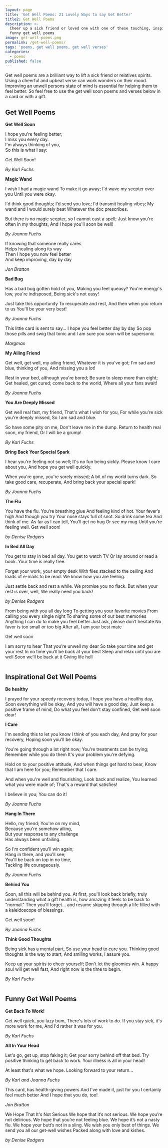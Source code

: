 ```yaml
---
layout: page
title: 'Get Well Poems: 21 Lovely Ways to say Get Better'
title2: Get Well Poems
description: >-
  Cheer up a sick friend or loved one with one of these touching, inspiring and
  funny get well poems
image: get-well-poems.png
permalink: /get-well-poems/
tags: 'poems, get well poems, get well verses'
categories:
  - poems
published: false
---
```

Get well poems are a brilliant way to lift a sick friend or relatives spirits. Using a cheerful and upbeat verse can work wonders on their mood. Improving an unwell persons state of mind is essential for helping them to feel better. So feel free to use the get well soon poems and verses below in a card or with a gift. 

<h2>Get Well Poems</h2>

<div class="poems">

<p><strong>Get Well Soon</strong></p>

<p>I hope you're feeling better;<br>
I miss you every day.<br>
I'm always thinking of you,<br>
So this is what I say:<br></p>
<p>
Get Well Soon!</p>

<i>By Karl Fuchs</i>

</div>

<div class="poems">

<p><strong>Magic Wand</strong></p>

<p>I wish I had a magic wand
To make it go away;
I'd wave my scepter over you
Until you were okay.</p>

<p>I'd think good thoughts; I'd send you love;
I'd transmit healing vibes;
My wand and I would surely beat
Whatever the doc prescribes.</p>

<p>But there is no magic scepter, so
I cannot cast a spell;
Just know you're often in my thoughts,
And I hope you'll soon be well!</p>

<i>By Joanna Fuchs</i>

</div>

<div class="poems">

<p>If knowing that someone really cares <br>
Helps healing along its way <br>
Then I hope you now feel better <br>
And keep improving, day by day </p>

<i>Jon Bratton</i>

</div>


<div class="poems">

<p><strong>Bad Bug</strong></p>

<p>Has a bad bug gotten hold of you,
Making you feel queasy?
You're energy's low, you're indisposed,
Being sick's not easy!</p>

<p>Just take this opportunity
To recuperate and rest,
And then when you return to us
You'll be your very best!</p>

<p><i>By Joanna Fuchs</i></p>

</div>

<div class="poems">
  
<p>This little card is sent to say...
I hope you feel better day by day
So pop those pills and swig that tonic
and I am sure you soon will be supersonic</p>

<p><i>Margmax </i></p>

</div>

<div class="poems">
  
<p><strong>My Ailing Friend</strong></p>

<p>Get well, get well, my ailing friend,
Whatever it is you've got;
I'm sad and blue, thinking of you,
And missing you a lot!</p>

<p>Rest in your bed, although you're bored;
Be sure to sleep more than eight;
Get healed, get cured; come back to the world,
Where all your fans await!</p>

<p><i>By Joanna Fuchs</i></p>
  
</div>

<div class="poems">
  
<p><strong>You Are Deeply Missed</strong></p>

<p>Get well real fast, my friend,
That's what I wish for you,
For while you're sick you're deeply missed,
So I am sad and blue.</p>

<p>So have some pity on me,
Don't leave me in the dump.
Return to health real soon, my friend,
Or I will be a grump!</p>

<p><i>By Karl Fuchs</i></p>
  
</div>

<div class="poems">
  
<p><strong>Bring Back Your Special Spark</strong></p>

<p>I hear you're feeling not so well;
It's no fun being sickly.
Please know I care about you,
And hope you get well quickly.</p>

<p>When you're gone, you're sorely missed;
A bit of my world turns dark.
So take good care, recuperate,
And bring back your special spark!</p>

<p><i>By Joanna Fuchs</i></p>
  
</div>

<div class="poems">
  
<p><strong>The Flu</strong></p>

<p>You have the flu.
You’re breathing glue
And feeling kind of hot.
Your fever’s high
And though you try
Your nose stays full of snot.
So drink some tea
And think of me.
As far as I can tell,
You’ll get no hug
Or see my mug
Until you’re feeling well.
Get well soon!</p>

<i>by Denise Rodgers</i>

</div>

<div class="poems">
  
<strong>In Bed All Day</strong>

<p>You get to stay in bed all day.
You get to watch TV
Or lay around or read a book.
Your time is really free.</p>

<p>Forget your work, your empty desk
With files stacked to the ceiling
And loads of e-mails to be read.
We know how you are feeling.</p>

<p>Just settle back and rest a while.
We promise you no flack.
But when your rest is over, well,
We really need you back!</p>

<i>by Denise Rodgers</i>
  
</div>

<div class="poems">

<p>From being with you all day long
To getting you your favorite movies
From calling you every single night
To sharing some of our best memories
Anything I can do to make you feel better
Just ask, please don’t hesitate
No favor is too small or too big
After all, I am your best mate</p>

<p>Get well soon</p>

</div>

<div class="poems">
  
<p>I am sorry to hear
That you’re unwell my dear
So take your time and get your rest
In no time you’ll be back at your best
Sleep and relax until you are well
Soon we’ll be back at it
Giving life hell</p>
  
</div>

<div class="row">
 <div class="column">
     <img class="img" src="/img/get-well-poem-1.png" alt="" />
 </div>
  
  <div class="column">
     <img class="img" src="/img/get-well-poem-2.png" alt="" />
 </div>
</div>

<h2>Inspirational Get Well Poems</h2>

<div class="poems">
  <p><strong>Be healthy</strong></p>
  
<p>I prayed for your speedy recovery today,
I hope you have a healthy day,
Soon everything will be okay,
And you will have a good day,
Just keep a positive frame of mind,
Do what you feel don't stay confined,
Get well soon dear!</p>

</div>

<div class="poems">
  <p><strong>I Care</strong></p>

<p>I'm sending this to let you know
I think of you each day,
And pray for your recovery,
Hoping soon you'll be okay.</p>

<p>You're going through a lot right now;
You're treatments can be trying;
Remember while you do them
It's your problem you're defying.</p>

<p>Hold on to your positive attitude,
And when things get hard to bear,
Know that I am here for you;
Remember that I care.</p>

<p>And when you're well and flourishing,
Look back and realize,
You learned what you were made of;
That's a reward that satisfies!</p>

<p>I believe in you; You can do it!</p>

<p><i>By Joanna Fuchs</i></p>

</div>

<div class="poems">
  <p><strong>Hang In There</strong></p>
  
<p>Hello, my friend; You're on my mind,<br>
Because you're somehow ailing,<br>
But your response to any challenge<br>
Has always been unfailing.</p>
  
<p>So I'm confident you'll win again;<br>
Hang in there, and you'll see;<br>
You'll be back on top in no time,<br>
  Tackling life courageously.</p>

<p><i>By Joanna Fuchs</i></p>
</div>

<div class="poems">
  
<p><strong>Behind You</strong></p>

<p>Soon, all this will be behind you.
At first, you'll look back briefly,
truly understanding what a gift health is,
how amazing it feels to be back to "normal."
Then you'll forget...
and resume skipping through a life
filled with a kaleidoscope of blessings.</p>

<p>Get well soon!</p>

<i>By Joanna Fuchs</i>

</div>

<div class="poems">

<p><strong>Think Good Thoughts</strong></p>

<p>Being sick has a mental part,
So use your head to cure you.
Thinking good thoughts is the way to start,
And smiling works, I assure you.</p>

<p>Keep up your spirits to cheer yourself;
Don't let the gloomies win.
A happy soul will get well fast,
And right now is the time to begin.</p>

<i>By Karl Fuchs</i>

</div>

<div class="row">
 <div class="column">
     <img class="img" src="/img/inspirational-get-well-poem-1.png" alt="" />
 </div>
  
  <div class="column">
     <img class="img" src="/img/inspirational-get-well-poem-2.png" alt="" />
 </div>
</div>


<h2>Funny Get Well Poems</h2>


<div class="poems">
  
<p><strong>Get Back To Work!</strong></p>

<p>Get well quick, you lazy bum,
There's lots of work to do.
If you stay sick, it's more work for me,
And I'd rather it was for you.</p>

<i>By Karl Fuchs</i>

</div>

<div class="poems">

<p><strong>All In Your Head</strong></p>

<p>Let's go, get up, stop faking it;
Get your sorry behind off that bed.
Try positive thinking to get back to work.
Your illness is all in your head!</p>

<p>At least that's what we hope. Looking forward to your return...</p>

<i>By Karl and Joanna Fuchs</i>

</div>

<div class="poems">
  
<p>This card, has health-giving powers 
And I've made it, just for you
I certainly feel much better 
And I hope that you do, too!</p>

<i>Jon Bratton</i>

</div>

<div class="poems">
  
<p>We Hope That It's Not Serious
We hope that it’s not serious.
We hope you’re not delirious.
We hope that you’re not feeling blue.
We hope it’s not a nasty flu.
We hope your butt’s not in a sling.
We wish you only best of things.
We send you all our get-well wishes
Packed along with love and kishes.</p>

<i>by Denise Rodgers</i>

</div>

<div class="row">
 <div class="column">
     <img class="img" src="/img/funny-get-well-poem-1.png" alt="" />
 </div>
  
  <div class="column">
     <img class="img" src="/img/funny-get-well-poem-2.png" alt="" />
 </div>
</div>
